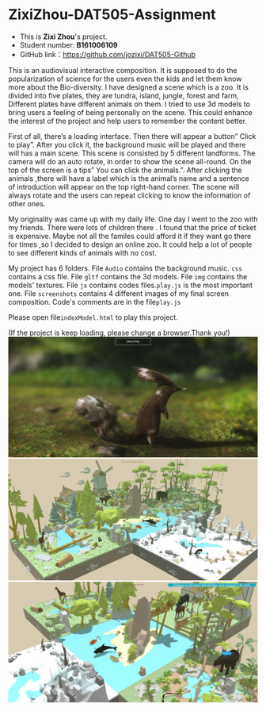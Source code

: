 # ZixiZhou-DAT505-Assignment
* This is **Zixi Zhou**'s project.
* Student number: **B161006109**
* GitHub link：https://github.com/jozixi/DAT505-Github

This is an audiovisual interactive composition. It is supposed to do the popularization of science for the users even the kids and let them know more about the Bio-diversity. I have designed a scene which is a zoo. It is divided into five plates, they are tundra, island, jungle, forest and farm, Different plates have different animals on them. I tried to use 3d models to bring users a feeling of being personally on the scene. This could enhance  the interest of the project and help users to remember the content better.

First of all, there’s a loading interface. Then there will appear a button” Click to play”. After you click it, the background music will be played and there will has a main scene. This scene is consisted by 5 different landforms. The camera will do an auto rotate, in order to show the scene all-round. On the top of the screen is a tips” You can click the animals.”. After clicking the animals ,there will have a label which is the animal’s name and a sentence of introduction  will appear on the top right-hand corner. The scene will always rotate and the users can repeat clicking to know the information of other ones.

My originality was came up with my daily life. One day I went to the zoo with my friends. There were lots of children there . I found that the price of ticket is expensive. Maybe not all the familes could afford it if they want go there for times ,so I decided to design an online zoo. It could help a lot of people to see different kinds of animals with no cost.

My project has 6 folders. File `Audio` contains the background music. `css` contains a css file. File `gltf` contains the 3d models. File `img` contains the models' textures. File `js` contains codes files.`play.js` is the most important one. File `screenshots` contains 4 different images of my final screen composition.
Code's comments are in the file`play.js`

Please open file`indexModel.html` to play this project.

(If the project is keep loading, please change a browser.Thank you!)
![screenshot](https://github.com/jozixi/DAT505-Github/blob/master/FinalProject/OnlineZoo/screenshots/loading.JPG)
![screenshot](https://github.com/jozixi/DAT505-Github/blob/master/FinalProject/OnlineZoo/screenshots/main2.JPG)
![screenshot](https://github.com/jozixi/DAT505-Github/blob/master/FinalProject/OnlineZoo/screenshots/main3.JPG)
